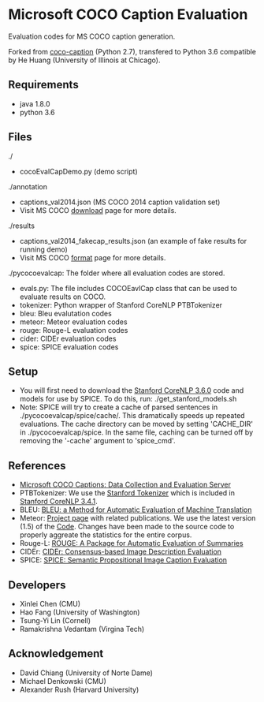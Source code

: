 Microsoft COCO Caption Evaluation
===================

Evaluation codes for MS COCO caption generation. 

Forked from [coco-caption](https://github.com/tylin/coco-caption) (Python 2.7), transfered to Python 3.6 compatible by He Huang (University of Illinois at Chicago).

## Requirements ##
- java 1.8.0
- python 3.6

## Files ##
./
- cocoEvalCapDemo.py (demo script)

./annotation
- captions_val2014.json (MS COCO 2014 caption validation set)
- Visit MS COCO [download](http://mscoco.org/dataset/#download) page for more details.

./results
- captions_val2014_fakecap_results.json (an example of fake results for running demo)
- Visit MS COCO [format](http://mscoco.org/dataset/#format) page for more details.

./pycocoevalcap: The folder where all evaluation codes are stored.
- evals.py: The file includes COCOEavlCap class that can be used to evaluate results on COCO.
- tokenizer: Python wrapper of Stanford CoreNLP PTBTokenizer
- bleu: Bleu evalutation codes
- meteor: Meteor evaluation codes
- rouge: Rouge-L evaluation codes
- cider: CIDEr evaluation codes
- spice: SPICE evaluation codes

## Setup ##

- You will first need to download the [Stanford CoreNLP 3.6.0](http://stanfordnlp.github.io/CoreNLP/index.html) code and models for use by SPICE. To do this, run:
    ./get_stanford_models.sh
- Note: SPICE will try to create a cache of parsed sentences in ./pycocoevalcap/spice/cache/. This dramatically speeds up repeated evaluations. The cache directory can be moved by setting 'CACHE_DIR' in ./pycocoevalcap/spice. In the same file, caching can be turned off by removing the '-cache' argument to 'spice_cmd'. 

## References ##

- [Microsoft COCO Captions: Data Collection and Evaluation Server](http://arxiv.org/abs/1504.00325)
- PTBTokenizer: We use the [Stanford Tokenizer](http://nlp.stanford.edu/software/tokenizer.shtml) which is included in [Stanford CoreNLP 3.4.1](http://nlp.stanford.edu/software/corenlp.shtml).
- BLEU: [BLEU: a Method for Automatic Evaluation of Machine Translation](http://www.aclweb.org/anthology/P02-1040.pdf)
- Meteor: [Project page](http://www.cs.cmu.edu/~alavie/METEOR/) with related publications. We use the latest version (1.5) of the [Code](https://github.com/mjdenkowski/meteor). Changes have been made to the source code to properly aggreate the statistics for the entire corpus.
- Rouge-L: [ROUGE: A Package for Automatic Evaluation of Summaries](http://anthology.aclweb.org/W/W04/W04-1013.pdf)
- CIDEr: [CIDEr: Consensus-based Image Description Evaluation](http://arxiv.org/pdf/1411.5726.pdf)
- SPICE: [SPICE: Semantic Propositional Image Caption Evaluation](https://arxiv.org/abs/1607.08822)

## Developers ##
- Xinlei Chen (CMU)
- Hao Fang (University of Washington)
- Tsung-Yi Lin (Cornell)
- Ramakrishna Vedantam (Virgina Tech)

## Acknowledgement ##
- David Chiang (University of Norte Dame)
- Michael Denkowski (CMU)
- Alexander Rush (Harvard University)
